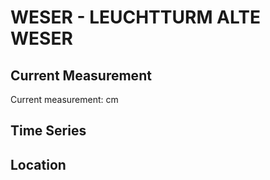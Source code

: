 # WESER - LEUCHTTURM ALTE WESER

## Current Measurement

Current measurement: <Value topic="rivers/pegel-online/WESER/LEUCHTTURM_ALTE_WESER/measurementValue"/> cm

## Time Series

<TimeSeries topic="rivers/pegel-online/WESER/LEUCHTTURM_ALTE_WESER/measurementValue" period="week" />

## Location

<WorldMap>
  <Marker lat="53.86326947202605" lon="8.12757172413959" labelTopic="rivers/pegel-online/WESER/LEUCHTTURM_ALTE_WESER" />
</WorldMap>
